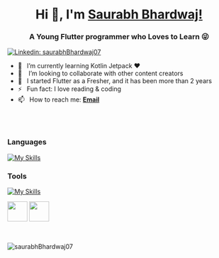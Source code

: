<h1 align="center"> Hi 👋, I'm <a href="https://www.youtube.com/JohannesMilke?sub_confirmation=1">Saurabh Bhardwaj!</a></h1>
<h3 align="center">A Young Flutter programmer who Loves to Learn 😜</h3>

[![Linkedin: saurabhBhardwaj07](https://img.shields.io/badge/-CONNECT-blue?style=for-the-badge&logo=Linkedin&link=https://www.linkedin.com/in/saurabhbhardwaj07/)][linkedin]

- 🌱 &ensp;I’m currently learning Kotlin Jetpack ❤️
- 👯 &ensp; I’m looking to collaborate with other content creators
- 🗿 &ensp;I started Flutter as a Fresher, and it has been more than 2 years
- ⚡ &ensp;Fun fact: I love reading & coding
- 📫 &ensp;How to reach me: [**Email**][email]


<br />
<br />


### Languages

[![My Skills](https://skillicons.dev/icons?i=dart,flutter,kotlin,java,swift,nodejs,mongodb,laravel)](https://skillicons.dev)

### Tools

[![My Skills](https://skillicons.dev/icons?i=vscode,androidstudio,firebase,figma,git,postman)](https://skillicons.dev)
<p align= "left">
<img src = "https://user-images.githubusercontent.com/25181517/192108375-268c35e6-ab26-44b2-88bf-e3121a4e5083.png" , height = 45 , width = 45/>
<img src = "https://user-images.githubusercontent.com/25181517/186711578-bf30cb30-40b7-4b45-95a5-bdf837c372e7.png" , height = 45 , width = 45/>


  
</p>



<br>

<p><img align="left" src="https://github-readme-stats.vercel.app/api/top-langs?username=saurabhBhardwaj07&show_icons=true&locale=en&layout=compact" alt="saurabhBhardwaj07" /></p>

<!-- <img align="left" alt=“android_studio” width="26px" src=""/>
<img align="left" alt=“android_atudio” width="26px" src=""/> -->


[linkedin]: https://www.linkedin.com/in/saurabhbhardwaj07
[email]: mailto:srvkr0730@gmail.com
[github]: https://github.com/saurabhBhardwaj07
